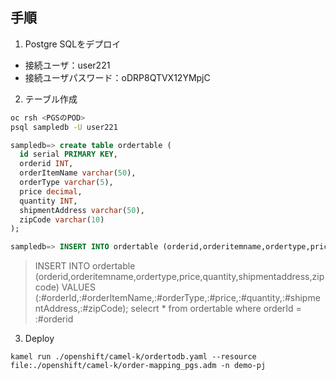 ## 手順

1. Postgre SQLをデプロイ

- 接続ユーザ：user221
- 接続ユーザパスワード：oDRP8QTVX12YMpjC

2. テーブル作成

```bash
oc rsh <PGSのPOD>
psql sampledb -U user221
```

```SQL
sampledb=> create table ordertable (
  id serial PRIMARY KEY,
  orderid INT, 
  orderItemName varchar(50),
  orderType varchar(5),
  price decimal,
  quantity INT,
  shipmentAddress varchar(50),
  zipCode varchar(10)
);

sampledb=> INSERT INTO ordertable (orderid,orderitemname,ordertype,price,quantity,shipmentaddress,zipcode) VALUES (0,'TEST','A',50.9,100,'5-321,Komenoki-dai,Nisshin-city', '470-0118');
```

>INSERT INTO ordertable (orderid,orderitemname,ordertype,price,quantity,shipmentaddress,zipcode) VALUES (:#orderId,:#orderItemName,:#orderType,:#price,:#quantity,:#shipmentAddress,:#zipCode);
>selecrt * from ordertable where orderId = :#orderid

3. Deploy

```
kamel run ./openshift/camel-k/ordertodb.yaml --resource file:./openshift/camel-k/order-mapping_pgs.adm -n demo-pj
```
